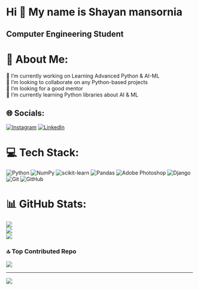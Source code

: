 Hi 👋 My name is Shayan mansornia
=================================

Computer Engineering Student
----------------------------

# 💫 About Me:
🔭 I’m currently working on Learning Advanced Python & AI-ML<br>👯 I’m looking to collaborate on any Python-based projects<br>🤝 I’m looking for a good mentor<br>🌱 I’m currently learning Python libraries about AI & ML


## 🌐 Socials:
[![Instagram](https://img.shields.io/badge/Instagram-%23E4405F.svg?logo=Instagram&logoColor=white)](https://instagram.com/whyshayan) [![LinkedIn](https://img.shields.io/badge/LinkedIn-%230077B5.svg?logo=linkedin&logoColor=white)](https://linkedin.com/in/shayan-mansornia-250332a7) 

# 💻 Tech Stack:
![Python](https://img.shields.io/badge/python-3670A0?style=flat&logo=python&logoColor=ffdd54) ![NumPy](https://img.shields.io/badge/numpy-%23013243.svg?style=flat&logo=numpy&logoColor=white) ![scikit-learn](https://img.shields.io/badge/scikit--learn-%23F7931E.svg?style=flat&logo=scikit-learn&logoColor=white) ![Pandas](https://img.shields.io/badge/pandas-%23150458.svg?style=flat&logo=pandas&logoColor=white) ![Adobe Photoshop](https://img.shields.io/badge/adobe%20photoshop-%2331A8FF.svg?style=flat&logo=adobe%20photoshop&logoColor=white) ![Django](https://img.shields.io/badge/django-%23092E20.svg?style=flat&logo=django&logoColor=white) ![Git](https://img.shields.io/badge/git-%23F05033.svg?style=flat&logo=git&logoColor=white) ![GitHub](https://img.shields.io/badge/github-%23121011.svg?style=flat&logo=github&logoColor=white)
# 📊 GitHub Stats:
![](https://github-readme-stats.vercel.app/api?username=youngshayan&theme=dark&hide_border=false&include_all_commits=false&count_private=false)<br/>
![](https://github-readme-streak-stats.herokuapp.com/?user=youngshayan&theme=dark&hide_border=false)<br/>
![](https://github-readme-stats.vercel.app/api/top-langs/?username=youngshayan&theme=dark&hide_border=false&include_all_commits=false&count_private=false&layout=compact)

### 🔝 Top Contributed Repo
![](https://github-contributor-stats.vercel.app/api?username=youngshayan&limit=5&theme=dark&combine_all_yearly_contributions=true)

---
[![](https://visitcount.itsvg.in/api?id=youngshayan&icon=2&color=4)](https://visitcount.itsvg.in)

<!-- Proudly created with GPRM ( https://gprm.itsvg.in ) -->
